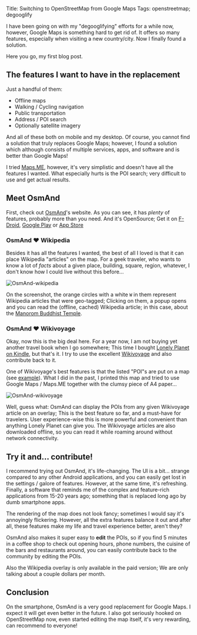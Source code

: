 Title: Switching to OpenStreetMap from Google Maps
Tags: openstreetmap; degooglify

I have been going on with my "degooglifying" efforts for a while now, however, Google Maps is
something hard to get rid of. It offers so many features, especially when visiting a new
country/city. Now I finally found a solution.

Here you go, my first blog post.

## The features I want to have in the replacement

Just a handful of them:

- Offline maps
- Walking / Cycling navigation
- Public transportation
- Address / POI search
- Optionally satellite imagery

And all of these both on mobile and my desktop. Of course, you cannot find a solution that
truly replaces Google Maps; however, I found a solution which although consists of multiple
services, apps, and software and is better than Google Maps!

I tried [Maps.ME][], however, it's very simplistic and doesn't have all the features I wanted. What
especially hurts is the POI search; very difficult to use and get actual results.

[Maps.ME]: https://maps.me/

## Meet OsmAnd

First, check out [OsmAnd][]'s website. As you can see, it has *plenty* of features, probably more
than you need. And it's OpenSource; Get it on [F-Droid][], [Google Play][] or [App Store][]

### OsmAnd ❤️ Wikipedia

Besides it has all the features I wanted, the best of all I loved is that it can place Wikipedia
"articles" on the map. For a geek traveler, who wants to know a lot of *facts* about a given
place, building, square, region, whatever, I don't know how I could live without this before...

<img class="image-process-article-image" alt="OsmAnd-wikipedia" src="{static}/pictures/osmand-wikipedia.png"/>

On the screenshot, the orange circles with a white `W` in them represent Wikipedia articles that
were geo-tagged; Clicking on them, a popup opens and you can read the (offline, cached) Wikipedia
article; in this case, about the [Manorom Buddhist Temple][].

### OsmAnd ❤️ Wikivoyage

Okay, now this is the big deal here. For a year now, I am not buying yet another travel book when I
go somewhere; This time I bought [Lonely Planet on Kindle][], but that's it. I try to use the
excellent [Wikivoyage][] and also contribute back to it. 

One  of Wikivoyage's  best  features is  that  the  listed "POI"s  are  put  on  a map  (see
[example][]). What I did in the past, I printed this map and tried to use Google Maps / Maps.ME
together with the clumsy piece of A4 paper...

<img class="image-process-article-image" alt="OsmAnd-wikivoyage" src="{static}/pictures/osmand-wikivoyage.png"/>

Well, guess what: OsmAnd can display the POIs from any given Wikivoyage article on an overlay; This
is the best feature so far, and a must-have for travelers. User experience-wise this is more
powerful and convenient than anything Lonely Planet can give you. The Wikivoyage articles are also
downloaded offline, so you can read it while roaming around without network connectivity.

## Try it and... contribute!

I recommend trying out OsmAnd, it's life-changing. The UI is a bit... strange compared to any other
Android applications, and you can easily get lost in the settings / galore of features. However, at
the same time, it's refreshing. Finally, a software that reminds me of the complex and feature-rich
applications from 15-20 years ago; something that is replaced long ago by dumb smartphone apps.

The rendering of the map does not look fancy; sometimes I would say it's annoyingly flickering.
However, all the extra features balance it out and after all, these features make my life and
travel experience better, aren't they?

OsmAnd also makes it super  easy to **edit** the POIs, so if you find 5  minutes in a coffee shop to
check out  opening hours, phone  numbers, the cuisine  of the bars  and restaurants around,  you can
easily contribute back to the community by editing the POIs.

Also the Wikipedia overlay is only available in the paid version; We are only talking about a couple
dollars per month.

## Conclusion

On the smartphone, OsmAnd is a  very good replacement for Google Maps. I expect  it will get even better
in the  future. I  also got  seriously hooked  on OpenStreetMap  now, even  started editing  the map
itself, it's very rewarding, can recommend to everyone!


[OsmAnd]: https://osmand.net/
[F-Droid]: https://f-droid.org/en/packages/net.osmand.plus/
[Google Play]: https://play.google.com/store/apps/details?id=net.osmand.plus
[App Store]: https://apps.apple.com/app/apple-store/id934850257
[Manorom Buddhist Temple]: https://en.wikipedia.org/wiki/Wat_Manorom
[Lonely Planet on Kindle]: https://www.amazon.com/Lonely-Planet-Laos-Travel-Guide-ebook/dp/B06ZZQ8MW7
[Wikivoyage]: https://www.wikivoyage.org/
[example]: https://en.wikivoyage.org/wiki/Luang_Prabang#/maplink/1
